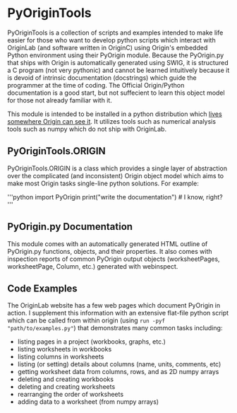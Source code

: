 # PyOriginTools
PyOriginTools is a collection of scripts and examples intended to make life easier for those who want to develop python scripts which interact with OriginLab (and software written in OriginC) using Origin's embedded Python environment using their PyOrigin module. Because the PyOrigin.py that ships with Origin is automatically generated using SWIG, it is structured a C program (not very pythonic) and cannot be learned intuitively because it is devoid of intrinsic documentation (docstrings) which guide the programmer at the time of coding. The Official Origin/Python documentation is a good start, but not suffecient to learn this object model for those not already familiar with it. 

This module is intended to be installed in a python distribution which [lives somewhere Origin can see it](http://www.originlab.com/doc/LabTalk/guide/work-with-python#A_Note_to_Use_Python_Extensions). It utilizes tools such as numerical analysis tools such as numpy which do not ship with OriginLab.

## PyOriginTools.ORIGIN
PyOriginTools.ORIGIN is a class which provides a single layer of abstraction over the complicated (and inconsistent) Origin object model which aims to make most Origin tasks single-line python solutions. For example:

'''python
import PyOrigin
print("write the documentation") # I know, right?
'''

## PyOrigin.py Documentation
This module comes with an automatically generated HTML outline of PyOrigin.py functions, objects, and their properties. It also comes with inspection reports of common PyOrigin output objects (worksheetPages, worksheetPage, Column, etc.) generated with webinspect.

## Code Examples
The OriginLab website has a few web pages which document PyOrigin in action. I supplement this information with an extensive flat-file python script which can be called from within origin (using `run -pyf "path/to/examples.py"`) that demonstrates many common tasks including:
* listing pages in a project (workbooks, graphs, etc.)
* listing worksheets in workbooks
* listing columns in worksheets
* listing (or setting) details about columns (name, units, comments, etc)
* getting worksheet data from columns, rows, and as 2D numpy arrays
* deleting and creating workbooks
* deleting and creating worksheets
* rearranging the order of worksheets
* adding data to a worksheet (from numpy arrays)